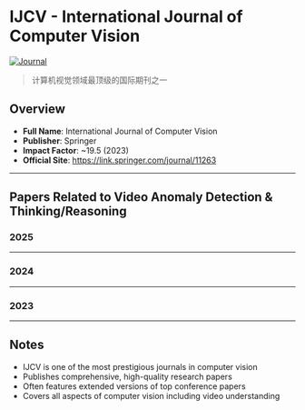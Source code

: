 # IJCV - International Journal of Computer Vision

[![Journal](https://img.shields.io/badge/Springer-IJCV-green)](https://link.springer.com/journal/11263)

> 计算机视觉领域最顶级的国际期刊之一

## Overview

- **Full Name**: International Journal of Computer Vision
- **Publisher**: Springer
- **Impact Factor**: ~19.5 (2023)
- **Official Site**: https://link.springer.com/journal/11263

---

## Papers Related to Video Anomaly Detection & Thinking/Reasoning

### 2025

<!-- Add papers here -->

---

### 2024

<!-- Add papers here -->

---

### 2023

<!-- Add papers here -->

---

## Notes

- IJCV is one of the most prestigious journals in computer vision
- Publishes comprehensive, high-quality research papers
- Often features extended versions of top conference papers
- Covers all aspects of computer vision including video understanding
